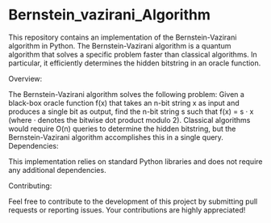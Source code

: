 # Bernstein_vazirani_Algorithm
This repository contains an implementation of the Bernstein-Vazirani algorithm in Python. The Bernstein-Vazirani algorithm is a quantum algorithm that solves a specific problem faster than classical algorithms. In particular, it efficiently determines the hidden bitstring in an oracle function.

Overview:

The Bernstein-Vazirani algorithm solves the following problem: Given a black-box oracle function f(x) that takes an n-bit string x as input and produces a single bit as output, find the n-bit string s such that f(x) = s · x (where · denotes the bitwise dot product modulo 2). Classical algorithms would require O(n) queries to determine the hidden bitstring, but the Bernstein-Vazirani algorithm accomplishes this in a single query.
Dependencies:

This implementation relies on standard Python libraries and does not require any additional dependencies.

Contributing:

Feel free to contribute to the development of this project by submitting pull requests or reporting issues. Your contributions are highly appreciated!

